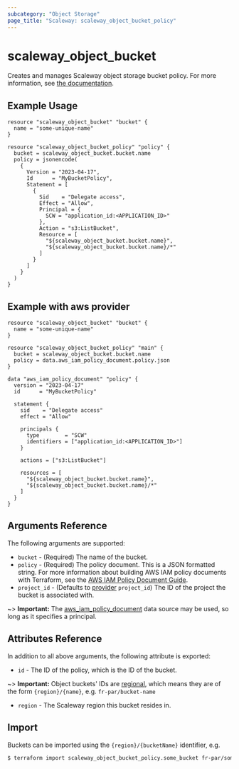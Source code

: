 ```yaml
---
subcategory: "Object Storage"
page_title: "Scaleway: scaleway_object_bucket_policy"
---
```


# scaleway_object_bucket

Creates and manages Scaleway object storage bucket policy.
For more information, see [the documentation](https://www.scaleway.com/en/docs/storage/object/api-cli/using-bucket-policies/).

## Example Usage

```hcl
resource "scaleway_object_bucket" "bucket" {
  name = "some-unique-name"
}

resource "scaleway_object_bucket_policy" "policy" {
  bucket = scaleway_object_bucket.bucket.name
  policy = jsonencode(
    {
      Version = "2023-04-17",
      Id      = "MyBucketPolicy",
      Statement = [
        {
          Sid    = "Delegate access",
          Effect = "Allow",
          Principal = {
            SCW = "application_id:<APPLICATION_ID>"
          },
          Action = "s3:ListBucket",
          Resource = [
            "${scaleway_object_bucket.bucket.name}",
            "${scaleway_object_bucket.bucket.name}/*"
          ]
        }
      ]
    }
  )
}
```

## Example with aws provider

```hcl
resource "scaleway_object_bucket" "bucket" {
  name = "some-unique-name"
}

resource "scaleway_object_bucket_policy" "main" {
  bucket = scaleway_object_bucket.bucket.name
  policy = data.aws_iam_policy_document.policy.json
}

data "aws_iam_policy_document" "policy" {
  version = "2023-04-17"
  id      = "MyBucketPolicy"

  statement {
    sid    = "Delegate access"
    effect = "Allow"

    principals {
      type        = "SCW"
      identifiers = ["application_id:<APPLICATION_ID>"]
    }

    actions = ["s3:ListBucket"]

    resources = [
      "${scaleway_object_bucket.bucket.name}",
      "${scaleway_object_bucket.bucket.name}/*"
    ]
  }
}
```

## Arguments Reference

The following arguments are supported:

* `bucket` - (Required) The name of the bucket.
* `policy` - (Required) The policy document. This is a JSON formatted string. For more information about building AWS IAM policy documents with Terraform, see the [AWS IAM Policy Document Guide](https://learn.hashicorp.com/tutorials/terraform/aws-iam-policy?_ga=2.164714495.1557487853.1659960650-563504983.1635944492).
* `project_id` - (Defaults to [provider](../index.md#project_id) `project_id`) The ID of the project the bucket is associated with.

~> **Important:** The [aws_iam_policy_document](https://registry.terraform.io/providers/hashicorp/aws/latest/docs/data-sources/iam_policy_document) data source may be used, so long as it specifies a principal.

## Attributes Reference

In addition to all above arguments, the following attribute is exported:

* `id` - The ID of the policy, which is the ID of the bucket.

~> **Important:** Object buckets' IDs are [regional](../guides/regions_and_zones.md#resource-ids), which means they are of the form `{region}/{name}`, e.g. `fr-par/bucket-name`

* `region` - The Scaleway region this bucket resides in.

## Import

Buckets can be imported using the `{region}/{bucketName}` identifier, e.g.

```bash
$ terraform import scaleway_object_bucket_policy.some_bucket fr-par/some-bucket
```
